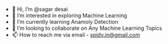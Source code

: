 - 👋 Hi, I’m @sagar desai
- 👀 I’m interested in exploring Machine Learning
- 🌱 I’m currently learning Anamoly Detection
- 💞️ I’m looking to collaborate on Any Machine Learning Topics
- 📫 How to reach me via email - spidy.in@gmail.com

<!---
sagardesaee/sagardesaee is a ✨ special ✨ repository because its `README.md` (this file) appears on your GitHub profile.
You can click the Preview link to take a look at your changes.
--->
